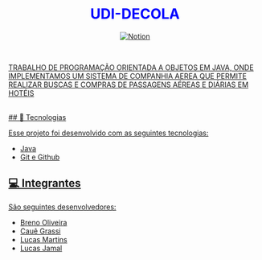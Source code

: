 
# <h1 align="center" style="color: #0000FF;">UDI-DECOLA</h1>

<p align="center">
  <a href="https://github.com/brenimcode">
  <img alt="Notion" src="https://img.shields.io/badge/Notion-000000?style=for-the-badge&logo=notion&logoColor=white">
</p>
    
<br>
 <p>   
TRABALHO DE PROGRAMAÇÃO ORIENTADA A OBJETOS EM JAVA, ONDE IMPLEMENTAMOS UM SISTEMA DE COMPANHIA AEREA QUE PERMITE REALIZAR BUSCAS E COMPRAS DE PASSAGENS AÉREAS E DIÁRIAS EM HOTÉIS
</p>

<br>
## 🚀 Tecnologias

Esse projeto foi desenvolvido com as seguintes tecnologias:

- Java
- Git e Github

## 💻 Integrantes

São seguintes desenvolvedores:

- Breno Oliveira
- Cauê Grassi
- Lucas Martins
- Lucas Jamal
